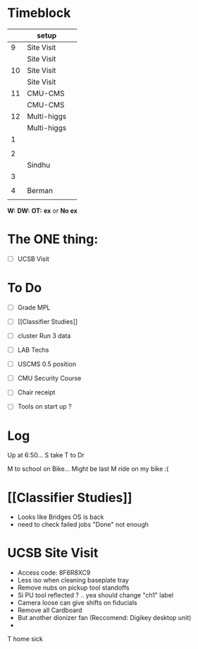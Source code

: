 # Timeblock

|     | setup       |     |
| --- | ----------- | --- |
| 9   | Site Visit  |     |
|     | Site Visit  |     |
| 10  | Site Visit  |     |
|     | Site Visit  |     |
| 11  | CMU-CMS     |     |
|     | CMU-CMS     |     |
| 12  | Multi-higgs |     |
|     | Multi-higgs |     |
| 1   |             |     |
|     |             |     |
| 2   |             |     |
|     | Sindhu      |     |
| 3   |             |     |
|     |             |     |
| 4   | Berman      |     |
|     |             |     |

**W:**
**DW:**
**OT:**
**ex** or **No ex**

# The ONE thing: 
- [ ] UCSB Visit


# To Do
- [ ] Grade MPL
- [ ] [[Classifier Studies]]
- [ ] cluster Run 3 data
- [ ] LAB Techs
- [ ] USCMS 0.5 position
- [ ] CMU Security Course
- [ ] Chair receipt 
- [ ] Tools on start up ?



# Log

Up at 6:50... S take T to Dr

M to school on Bike... Might be last M ride on my bike :(

# [[Classifier Studies]]
- Looks like Bridges OS is back
- need to check failed jobs "Done" not enough


# UCSB Site Visit
- Access code: 8F6R8XC9
- Less iso when cleaning baseplate tray
- Remove nubs on pickup tool standoffs
- Si PU tool reflected ? .. yea should change "ch1" label
- Camera loose can give shifts on fiducials
- Remove all Cardboard
- But another dionizer fan (Reccomend: Digikey desktop unit)
- 

T home sick


